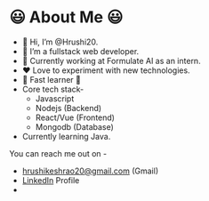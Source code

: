 # :smiley: About Me :smiley:

- 👋 Hi, I’m @Hrushi20.
- 👀 I’m a fullstack web developer.
- 🌱 Currently working at Formulate AI as an intern.
- ❤️ Love to experiment with new technologies.
- 🚀 Fast learner 🚀
- Core tech stack-
  - Javascript
  - Nodejs (Backend)
  - React/Vue (Frontend)
  - Mongodb (Database)
- Currently learning Java. 

You can reach me out on -
  - hrushikeshrao20@gmail.com (Gmail)
  - [LinkedIn](https://www.linkedin.com/in/hrushikesh-rao-7741311b0/) Profile
- 

<!---
Hrushi20/Hrushi20 is a ✨ special ✨ repository because its `README.md` (this file) appears on your GitHub profile.
You can click the Preview link to take a look at your changes.
--->
